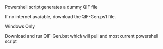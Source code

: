 Powershell script generates a dummy QIF file

If no internet available, download the QIF-Gen.ps1 file.

Windows Only

Download and run QIF-Gen.bat which will pull and most current powershell script
